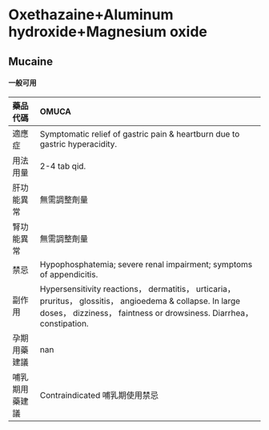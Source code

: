 # Oxethazaine+Aluminum hydroxide+Magnesium oxide

## Mucaine

#### 一般可用

| 藥品代碼       | OMUCA                                                                                                                                                                              |
|:---------------|:-----------------------------------------------------------------------------------------------------------------------------------------------------------------------------------|
| 適應症         | Symptomatic relief of gastric pain & heartburn due to gastric hyperacidity.                                                                                                        |
| 用法用量       | 2-4 tab qid.                                                                                                                                                                       |
| 肝功能異常     | 無需調整劑量                                                                                                                                                                       |
| 腎功能異常     | 無需調整劑量                                                                                                                                                                       |
| 禁忌           | Hypophosphatemia; severe renal impairment; symptoms of appendicitis.                                                                                                               |
| 副作用         | Hypersensitivity reactions， dermatitis， urticaria， pruritus， glossitis， angioedema & collapse. In large doses， dizziness， faintness or drowsiness. Diarrhea， constipation. |
| 孕期用藥建議   | nan                                                                                                                                                                                |
| 哺乳期用藥建議 | Contraindicated 哺乳期使用禁忌                                                                                                                                                     |

